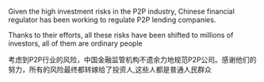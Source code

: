 Given the high investment risks in the P2P industry, Chinese financial regulator has been working to regulate P2P lending companies.<p>
Thanks to their efforts, all these risks have been shifted to millions of investors, all of them are ordinary people

考虑到P2P行业的风险，中国金融监管机构不遗余力地规范P2P公司。感谢他们的努力，所有的风险最终都转嫁给了投资人,这些人都是普通人民群众

